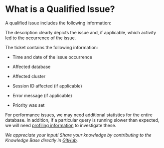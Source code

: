 # What is a Qualified Issue?

A qualified issue includes the following information:

The description clearly depicts the issue and, if applicable, which activity led to the occurrence of the issue.

The ticket contains the following information:

- Time and date of the issue occurrence

- Affected database

- Affected cluster

- Session ID affected (if applicable)

- Error message (if applicable)

- Priority was set

For performance issues, we may need additional statistics for the entire database. In addition, if a particular query is running slower than expected, we will need [profiling information](https://docs.exasol.com/db/latest/administration/on-premise/support/profiling_information.htm) to investigate these.

*We appreciate your input! Share your knowledge by contributing to the Knowledge Base directly in [GitHub](https://github.com/exasol/public-knowledgebase).* 